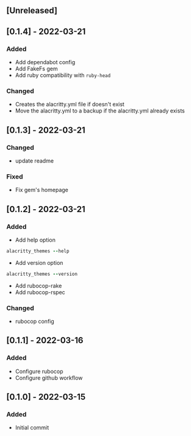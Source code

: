 ## [Unreleased]

## [0.1.4] - 2022-03-21

### Added

- Add dependabot config
- Add FakeFs gem
- Add ruby compatibility with `ruby-head`

### Changed

- Creates the alacritty.yml file if doesn't exist
- Move the alacritty.yml to a backup if the alacritty.yml already exists

## [0.1.3] - 2022-03-21

### Changed

- update readme

### Fixed

- Fix gem's homepage

## [0.1.2] - 2022-03-21

### Added

- Add help option

```ruby
alacritty_themes --help
```

- Add version option

```ruby
alacritty_themes --version
```

- Add rubocop-rake
- Add rubocop-rspec

### Changed

- rubocop config

## [0.1.1] - 2022-03-16

### Added

- Configure rubocop
- Configure github workflow

## [0.1.0] - 2022-03-15

### Added

- Initial commit
